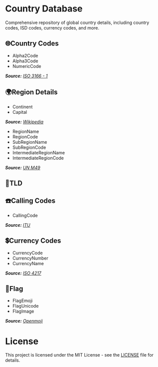 # Country Database
Comprehensive repository of global country details, including country codes, ISD codes, currency codes, and more. 

## 🌐Country Codes
- Alpha2Code
- Alpha3Code
- NumericCode
  
_**Source:** [ISO 3166 - 1](https://en.wikipedia.org/wiki/ISO_3166-1)_

## 🌍Region Details
- Continent
- Capital

_**Source:** [Wikipedia](https://en.wikipedia.org/wiki/List_of_national_capitals)_
  
- RegionName
- RegionCode
- SubRegionName
- SubRegionCode
- IntermediateRegionName
- IntermediateRegionCode

_**Source:** [UN M49](https://unstats.un.org/unsd/methodology/m49/overview/)_

## 🔗TLD


## ☎️Calling Codes
- CallingCode

_**Source:** [ITU](https://www.itu.int/en/ITU-T/Pages/default.aspx)_

## 💲Currency Codes
- CurrencyCode
- CurrencyNumber
- CurrencyName

_**Source:** [ISO 4217](https://en.wikipedia.org/wiki/ISO_4217)_

## 🚩Flag
- FlagEmoji
- FlagUnicode
- FlagImage

_**Source:** [Openmoji](https://openmoji.org/library/)_

# License
This project is licensed under the MIT License - see the [LICENSE](LICENSE) file for details.

